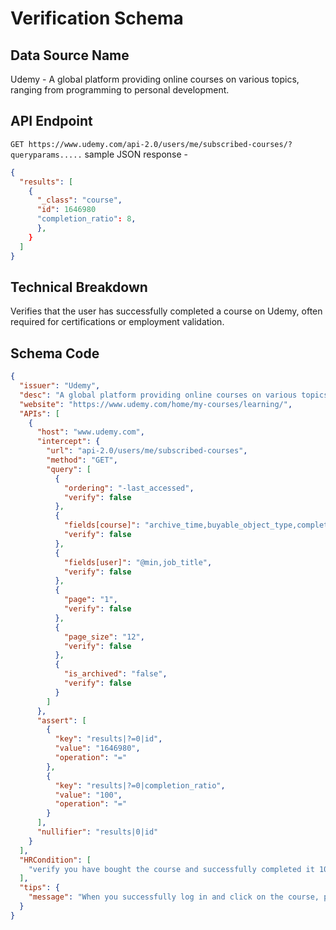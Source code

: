# Verification Schema

## Data Source Name

Udemy - A global platform providing online courses on various topics, ranging from programming to personal development.

## API Endpoint

`GET https://www.udemy.com/api-2.0/users/me/subscribed-courses/?queryparams.....`
sample JSON response -

```json
{
  "results": [
    {
      "_class": "course",
      "id": 1646980
      "completion_ratio": 8,
      },
    }
  ]
}
```

## Technical Breakdown
Verifies that the user has successfully completed a course on Udemy, often required for certifications or employment validation.


## Schema Code

```json
{
  "issuer": "Udemy",
  "desc": "A global platform providing online courses on various topics, ranging from programming to personal development.",
  "website": "https://www.udemy.com/home/my-courses/learning/",
  "APIs": [
    {
      "host": "www.udemy.com",
      "intercept": {
        "url": "api-2.0/users/me/subscribed-courses",
        "method": "GET",
        "query": [
          {
            "ordering": "-last_accessed",
            "verify": false
          },
          {
            "fields[course]": "archive_time,buyable_object_type,completion_ratio,enrollment_time,favorite_time,features,image_240x135,image_480x270,is_practice_test_course,is_private,is_published,last_accessed_time,num_collections,published_title,title,tracking_id,url,visible_instructors",
            "verify": false
          },
          {
            "fields[user]": "@min,job_title",
            "verify": false
          },
          {
            "page": "1",
            "verify": false
          },
          {
            "page_size": "12",
            "verify": false
          },
          {
            "is_archived": "false",
            "verify": false
          }
        ]
      },
      "assert": [
        {
          "key": "results|?=0|id",
          "value": "1646980",
          "operation": "="
        },
        {
          "key": "results|?=0|completion_ratio",
          "value": "100",
          "operation": "="
        }
      ],
      "nullifier": "results|0|id"
    }
  ],
  "HRCondition": [
    "verify you have bought the course and successfully completed it 100%"
  ],
  "tips": {
    "message": "When you successfully log in and click on the course, please click the 'Start' button to initiate the verification process."
  }
}
```
